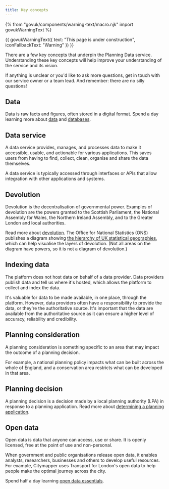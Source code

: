 ```yaml
---
title: Key concepts
---
```

{% from "govuk/components/warning-text/macro.njk" import govukWarningText %}

{{ govukWarningText({
  text: "This page is under construction",
  iconFallbackText: "Warning"
}) }}

There are a few key concepts that underpin the Planning Data service. Understanding these key concepts will help improve your understanding of the service and its vision.

If anything is unclear or you'd like to ask more questions, get in touch with our service owner or a team lead. And remember: there are no silly questions!

## Data 

Data is raw facts and figures, often stored in a digital format. Spend a day learning more about [data](https://www.bbc.co.uk/bitesize/guides/zphqgdm/revision/1) and [databases](https://www.bbc.co.uk/bitesize/guides/zsfky4j/revision/1).

## Data service

A data service provides, manages, and processes data to make it accessible, usable, and actionable for various applications. This saves users from having to find, collect, clean, organise and share the data themselves. 

A data service is typically accessed through interfaces or APIs that allow integration with other applications and systems.

## Devolution

Devolution is the decentralisation of governmental power. Examples of devolution are the powers granted to the Scottish Parliament, the National Assembly for Wales, the Northern Ireland Assembly, and to the Greater London and local authorities. 

Read more about [devolution](https://commonslibrary.parliament.uk/research-briefings/CBP-8599/). The Office for National Statistics (ONS) publishes a diagram showing [the hierarchy of UK statistical geographies](https://geoportal.statistics.gov.uk/documents/e1e916620c1a4794b7422a4e2f99943e/explore), which can help visualise the layers of devolution. (Not all areas on the diagram have powers, so it is not a diagram of devolution.)

## Indexing data

The platform does not host data on behalf of a data provider. Data providers publish data and tell us where it's hosted, which allows the platform to collect and index the data. 

It's valuable for data to be made available, in one place, through the platform. However, data providers often have a responsibility to provide the data, or they're the authoritative source. It's important that the data are available from the authoritative source as it can ensure a higher level of accuracy, reliability and credibility.

## Planning consideration

A planning consideration is something specific to an area that may impact the outcome of a planning decision.

For example, a national planning policy impacts what can be built across the whole of England, and a conservation area restricts what can be developed in that area.

## Planning decision

A planning decision is a decision made by a local planning authority (LPA) in response to a planning application. Read more about [determining a planning application](https://www.gov.uk/guidance/determining-a-planning-application).

## Open data

Open data is data that anyone can access, use or share. It is openly licensed, free at the point of use and non-personal. 

When government and public organisations release open data, it enables analysts, researchers, businesses and others to develop useful resources. For example, Citymapper uses Transport for London's open data to help people make the optimal journey across the city. 

Spend half a day learning [open data essentials](https://open-data-essentials.learndata.info/). 